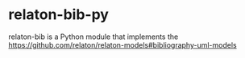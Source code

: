 # relaton-bib-py
relaton-bib is a Python module that implements the https://github.com/relaton/relaton-models#bibliography-uml-models
